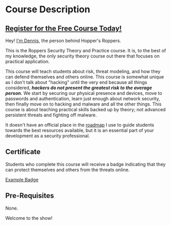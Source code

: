 # Course Description
##  [Register for the Free Course Today!](https://www.roppers.org/courses/security)
Hey! [I'm Dennis](https://www.hoppersroppers.org/about.html), the person behind Hopper's Roppers. 

This is the Roppers Security Theory and Practice course. It is, to the best of my knowledge, the only security theory course out there that focuses on practical application. 

This course will teach students about risk, threat modeling, and how they can defend themselves and others online. This course is somewhat unique as I don't talk about "hacking" until the very end because all things considered, ***hackers do not present the greatest risk to the average person.*** We start by securing our physical presence and devices, move to passwords and authentication, learn just enough about network security, then finally move on to hacking and malware and all the other things. This course is about teaching practical skills backed up by theory; not advanced persistent threats and fighting off malware. 

It doesn't have an official place in the [roadmap](https://www.hoppersroppers.org/roadmap/) I use to guide students towards the best resources available, but it is an essential part of your development as a security professional. 

## Certificate

Students who complete this course will receive a badge indicating that they can protect themselves and others from the threats online. 

[Example Badge](https://badgr.com/public/assertions/qvd6iYoKTqSGL7oy7wNtEg)


## Pre-Requisites
None. 

Welcome to the show! 